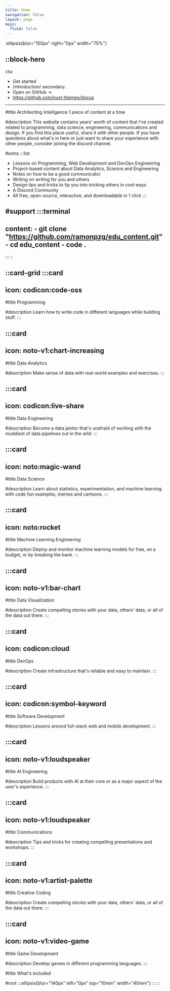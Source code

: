 ```yaml
---
title: Home
navigation: false
layout: page
main:
  fluid: false
---
```


:ellipsis{blur="150px" right="0px" width="75%"}

::block-hero
---
cta:
  - Get started
  - /introduction/
secondary:
  - Open on GitHub →
  - https://github.com/nuxt-themes/docus
---
#title
Architecting Intelligence 1 piece of content at a time

#description
This website contains years' worth of content that I've created related to programming, data science, engineering, communications and design. If you find this place useful, share it with other people. If you have questions about what's in here or just want to share your experience with other people, consider joining the discord channel.

#extra
  :::list
  - Lessons on Programming, Web Development and DevOps Engineering
  - Project-based content about Data Analytics, Science and Engineering
  - Notes on how to be a good communicator
  - Writing on writing for you and others
  - Design tips and tricks to tip you into tricking others in cool ways
  - A Discord Community
  - All free, open-source, interactive, and downloadable in 1 click
  :::

#support
  :::terminal
  ---
  content:
    - git clone "https://github.com/ramonpzg/edu_content.git"
    - cd edu_content
    - code .
  ---
  :::
::

::card-grid
  :::card
  ---
  icon: codicon:code-oss
  ---
  #title
  Programming
  
  #description
  Learn how to write code in different languages while building stuff.
  :::

  :::card
  ---
  icon: noto-v1:chart-increasing
  ---
  #title
  Data Analytics
  
  #description
  Make sense of data with real-world examples and exercises.
  :::

  :::card
  ---
  icon: codicon:live-share
  ---
  #title
  Data Engineering
  
  #description
  Become a data janitor that's unafraid of working with the muddiest of data pipelines out in the wild.
  :::

  :::card
  ---
  icon: noto:magic-wand
  ---
  #title
  Data Science
  
  #description
  Learn about statistics, experimentation, and machine learning with code fun examples, memes and cartoons.
  :::

  :::card
  ---
  icon: noto:rocket
  ---
  #title
  Machine Learning Engineering
  
  #description
  Deploy and monitor machine learning models for free, on a budget, or by breaking the bank.
  :::

  :::card
  ---
  icon: noto-v1:bar-chart
  ---
  #title
  Data Visualization
  
  #description
  Create compelling stories with your data, others' data, or all of the data out there.
  :::

  :::card
  ---
  icon: codicon:cloud
  ---
  #title
  DevOps
  
  #description
  Create infrastructure that's reliable and easy to maintain.
  :::

  :::card
  ---
  icon: codicon:symbol-keyword
  ---
  #title
  Software Development
  
  #description
  Lessons around full-stack web and mobile development.
  :::

  :::card
  ---
  icon: noto-v1:loudspeaker
  ---
  #title
  AI Engineering
  
  #description
  Build products with AI at their core or as a major aspect of the user's experience.
  :::

  :::card
  ---
  icon: noto-v1:loudspeaker
  ---
  #title
  Communications
  
  #description
  Tips and tricks for creating compelling presentations and workshops.
  :::

  :::card
  ---
  icon: noto-v1:artist-palette
  ---
  #title
  Creative Coding
  
  #description
  Create compelling stories with your data, others' data, or all of the data out there.
  :::

  :::card
  ---
  icon: noto-v1:video-game
  ---
  #title
  Game Development
  
  #description
  Develop games in different programming languages.
  :::

#title
What's included

#root
  :::ellipsis{blur="140px" left="0px" top="10rem" width="40rem"}
  :::
::

